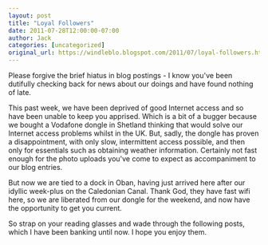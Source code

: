 ```yaml
---
layout: post
title: "Loyal Followers"
date: 2011-07-28T12:00:00-07:00
author: Jack
categories: [uncategorized]
original_url: https://windleblo.blogspot.com/2011/07/loyal-followers.html
---
```


Please forgive the brief hiatus in blog postings - I know you've been dutifully checking back for news about our doings and have found nothing of late.

This past week, we have been deprived of good Internet access and so have been unable to keep you apprised. Which is a bit of a bugger because we bought a Vodafone dongle in Shetland thinking that would solve our Internet access problems whilst in the UK. But, sadly, the dongle has proven a disappointment, with only slow, intermittent access possible, and then only for essentials such as obtaining weather information. Certainly not fast enough for the photo uploads you've come to expect as accompaniment to our blog entries.

But now we are tied to a dock in Oban, having just arrived here after our idyllic week-plus on the Caledonian Canal. Thank God, they have fast wifi here, so we are liberated from our dongle for the weekend, and now have the opportunity to get you current.

So strap on your reading glasses and wade through the following posts, which I have been banking until now. I hope you enjoy them.